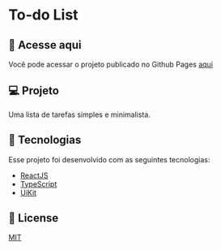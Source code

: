 # To-do List

## 👻 Acesse aqui

Você pode acessar o projeto publicado no Github Pages [aqui](https://josevansantos.github.io/type-todo-list/)

## 💻 Projeto

Uma lista de tarefas simples e minimalista.


## 🚀 Tecnologias

Esse projeto foi desenvolvido com as seguintes tecnologias:

- [ReactJS](https://reactjs.org/)
- [TypeScript](https://www.typescriptlang.org/)
- [UiKit](https://getuikit.com/)

## 🤖 License
[MIT](https://choosealicense.com/licenses/mit/)